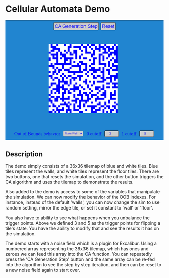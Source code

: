 # Cellular Automata Demo

<img src='./image-19.png' alt='cover image' stle="width: 400px;">

## Description

The demo simply consists of a 36x36 tilemap of blue and white tiles. Blue tiles represent the walls, and white tiles represent the
floor tiles. There are two buttons, one that resets the simulation, and the other button triggers the CA algorithm and uses the tilemap
to demonstrate the results.

Also added to the demo is access to some of the variables that manipulate the simulation. We can now modify the behavior of the OOB
indexes. For instance, instead of the default 'walls', you can now change the sim to use random setting, mirror the edge tile, or set
it constant to 'wall' or 'floor'.

You also have to ability to see what happens when you unbalance the trigger points. Above we defined 3 and 5 as the trigger points for
flipping a tile's state. You have the ability to modify that and see the results it has on the simulation.

The demo starts with a noise field which is a plugin for Excalibur. Using a numbered array representing the 36x36 tilemap, which has
ones and zeroes we can feed this array into the CA function. You can repeatedly press the 'CA Generation Step' button and the same
array can be re-fed into the algorithm to see the step by step iteration, and then can be reset to a new noise field again to start
over.
